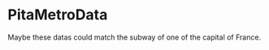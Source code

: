 PitaMetroData
=============

Maybe these datas could match the subway of one of the capital of France. 

